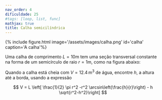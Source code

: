 ```yaml
---
nav_order: 4
dificuldade: 25
#tags: [loop, list, func]
mathjax: true
title: Calha semicilíndrica
---
```


<div class='float-right col-md-6'>
{% include figure.html image='/assets/images/calha.png' id='calha' caption='A calha'%}
</div>

Uma calha de comprimento $L=10$m tem uma seção transversal constante na forma de um semicírculo de raio $r=1$m, como na figura abaixo:

Quando a calha está cheia com $V=12.4\,$m$^3$ de água, encontre $h$, a altura até a borda, usando a expressão

$$ V = L \left[ \frac{1}{2} \pi r^2 -r^2 \arcsin\left(\frac{h}{r}\right) - h \sqrt{r^2-h^2}\right] $$
